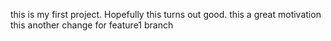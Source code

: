 this is my first project.
Hopefully this turns out good.
this a great motivation 
this another change for feature1 branch